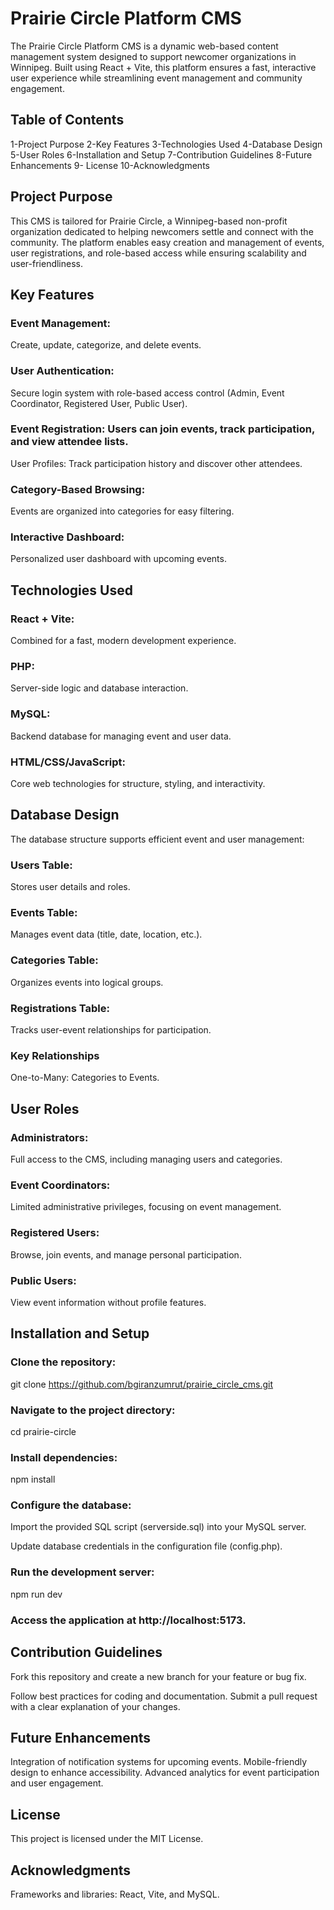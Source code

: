 
# Prairie Circle Platform CMS

The Prairie Circle Platform CMS is a dynamic web-based content management system designed to support newcomer organizations in Winnipeg. Built using React + Vite, this platform ensures a fast, interactive user experience while streamlining event management and community engagement.

## Table of Contents

1-Project Purpose
2-Key Features
3-Technologies Used
4-Database Design
5-User Roles
6-Installation and Setup
7-Contribution Guidelines
8-Future Enhancements
9- License
10-Acknowledgments

## Project Purpose

This CMS is tailored for Prairie Circle, a Winnipeg-based non-profit organization dedicated to helping newcomers settle and connect with the community. The platform enables easy creation and management of events, user registrations, and role-based access while ensuring scalability and user-friendliness.


## Key Features
### Event Management: 
Create, update, categorize, and delete events.

### User Authentication:
 Secure login system with role-based access control (Admin, Event Coordinator, Registered User, Public User).

###  Event Registration: Users can join events, track participation, and view attendee lists.
User Profiles: Track participation history and discover other attendees.

### Category-Based Browsing: 
Events are organized into categories for easy filtering.

### Interactive Dashboard: 
Personalized user dashboard with upcoming events.

## Technologies Used

###  React + Vite: 
Combined for a fast, modern development experience.

###  PHP: 
Server-side logic and database interaction.

###  MySQL: 
Backend database for managing event and user data.

### HTML/CSS/JavaScript:
 Core web technologies for structure, styling, and interactivity.
##  Database Design

The database structure supports efficient event and user management:

###  Users Table:
 Stores user details and roles.

###  Events Table: 
Manages event data (title, date, location, etc.).

###  Categories Table: 
Organizes events into logical groups.

###  Registrations Table: 
Tracks user-event relationships for participation.

###  Key Relationships
One-to-Many: Categories to Events.

## User Roles

###  Administrators:
Full access to the CMS, including managing users and categories.

###  Event Coordinators:
Limited administrative privileges, focusing on event management.

###  Registered Users:
Browse, join events, and manage personal participation.

###  Public Users:
View event information without profile features.
## Installation and Setup

### Clone the repository:

git clone https://github.com/bgiranzumrut/prairie_circle_cms.git

### Navigate to the project directory:

cd prairie-circle

### Install dependencies:

npm install

###  Configure the database:

Import the provided SQL script (serverside.sql) into your MySQL server.

Update database credentials in the configuration file (config.php).

### Run the development server:

npm run dev

### Access the application at http://localhost:5173.

## Contribution Guidelines

Fork this repository and create a new branch for your feature or bug fix.

Follow best practices for coding and documentation.
Submit a pull request with a clear explanation of your changes.
##  Future Enhancements

Integration of notification systems for upcoming events.
Mobile-friendly design to enhance accessibility.
Advanced analytics for event participation and user engagement.
## License

This project is licensed under the MIT License.
## Acknowledgments

Frameworks and libraries: React, Vite, and MySQL.
